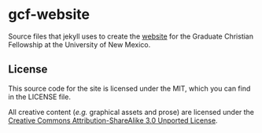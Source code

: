 gcf-website
===========

Source files that jekyll uses to create the 
[website](http://gcf.unm.edu) for the Graduate Christian Fellowship at the
University of New Mexico.

## License

This source code for the site is licensed under the MIT, which you can find in
the LICENSE file.

All creative content (*e.g.* graphical assets and prose) are licensed under the
[Creative Commons Attribution-ShareAlike 3.0 Unported License](http://creativecommons.org/licenses/by-sa/3.0/).

